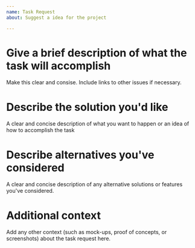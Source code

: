 ```yaml
---
name: Task Request
about: Suggest a idea for the project

---
```

<!-- Please follow the template below -->

# Give a brief description of what the task will accomplish
Make this clear and consise. Include links to other issues if necessary.

# Describe the solution you'd like
A clear and concise description of what you want to happen or an idea of how to accomplish the task

# Describe alternatives you've considered
A clear and concise description of any alternative solutions or features you've considered.

# Additional context
Add any other context (such as mock-ups, proof of concepts, or screenshots) about the task request here.
